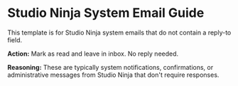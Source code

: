 # Studio Ninja System Email Guide

This template is for Studio Ninja system emails that do not contain a reply-to field.

**Action:** Mark as read and leave in inbox. No reply needed.

**Reasoning:** These are typically system notifications, confirmations, or administrative messages from Studio Ninja that don't require responses. 